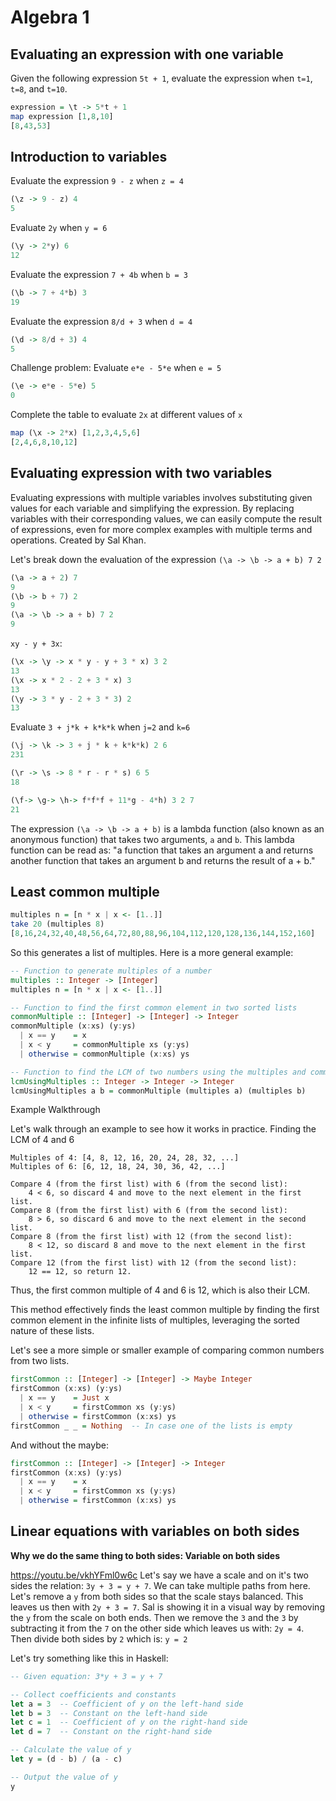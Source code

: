 # Algebra 1

## Evaluating an expression with one variable

Given the following expression `5t + 1`, evaluate the expression when `t=1`, `t=8`, and `t=10`.
```haskell
expression = \t -> 5*t + 1
map expression [1,8,10]
[8,43,53]
```
## Introduction to variables

Evaluate the expression `9 - z` when `z = 4`
```haskell
(\z -> 9 - z) 4
5
```
Evaluate `2y` when `y = 6`
```haskell
(\y -> 2*y) 6
12
```
Evaluate the expression `7 + 4b` when `b = 3`
```haskell
(\b -> 7 + 4*b) 3
19
```
Evaluate the expression `8/d + 3` when `d = 4`
```haskell
(\d -> 8/d + 3) 4
5
```
Challenge problem: Evaluate `e*e - 5*e` when `e = 5`
```haskell
(\e -> e*e - 5*e) 5
0
```
Complete the table to evaluate `2x` at different values of `x`
```haskell
map (\x -> 2*x) [1,2,3,4,5,6]
[2,4,6,8,10,12]
```

## Evaluating expression with two variables

Evaluating expressions with multiple variables involves substituting given values for each variable and simplifying the expression. By replacing variables with their corresponding values, we can easily compute the result of expressions, even for more complex examples with multiple terms and operations. Created by Sal Khan.

Let's break down the evaluation of the expression `(\a -> \b -> a + b) 7 2`

```haskell
(\a -> a + 2) 7
9
(\b -> b + 7) 2
9
(\a -> \b -> a + b) 7 2
9
```

`xy - y + 3x`:
```haskell
(\x -> \y -> x * y - y + 3 * x) 3 2
13
(\x -> x * 2 - 2 + 3 * x) 3
13
(\y -> 3 * y - 2 + 3 * 3) 2
13
```

Evaluate ‍`3 + j*k + k*k*k` when `j=2` and `k=6`
```haskell
(\j -> \k -> 3 + j * k + k*k*k) 2 6
231

(\r -> \s -> 8 * r - r * s) 6 5
18

(\f-> \g-> \h-> f*f*f + 11*g - 4*h) 3 2 7
21
```
The expression `(\a -> \b -> a + b)` is a lambda function (also known as an anonymous function) that takes two arguments, `a` and `b`.
This lambda function can be read as: "a function that takes an argument a and returns another function that takes an argument b and returns the result of a + b."

## Least common multiple

```haskell
multiples n = [n * x | x <- [1..]]
take 20 (multiples 8)
[8,16,24,32,40,48,56,64,72,80,88,96,104,112,120,128,136,144,152,160]
```
So this generates a list of multiples. Here is a more general example:

```haskell
-- Function to generate multiples of a number
multiples :: Integer -> [Integer]
multiples n = [n * x | x <- [1..]]

-- Function to find the first common element in two sorted lists
commonMultiple :: [Integer] -> [Integer] -> Integer
commonMultiple (x:xs) (y:ys)
  | x == y    = x
  | x < y     = commonMultiple xs (y:ys)
  | otherwise = commonMultiple (x:xs) ys

-- Function to find the LCM of two numbers using the multiples and commonMultiple functions
lcmUsingMultiples :: Integer -> Integer -> Integer
lcmUsingMultiples a b = commonMultiple (multiples a) (multiples b)
```

Example Walkthrough

Let's walk through an example to see how it works in practice.
Finding the LCM of 4 and 6

    Multiples of 4: [4, 8, 12, 16, 20, 24, 28, 32, ...]
    Multiples of 6: [6, 12, 18, 24, 30, 36, 42, ...]

    Compare 4 (from the first list) with 6 (from the second list):
        4 < 6, so discard 4 and move to the next element in the first list.
    Compare 8 (from the first list) with 6 (from the second list):
        8 > 6, so discard 6 and move to the next element in the second list.
    Compare 8 (from the first list) with 12 (from the second list):
        8 < 12, so discard 8 and move to the next element in the first list.
    Compare 12 (from the first list) with 12 (from the second list):
        12 == 12, so return 12.

Thus, the first common multiple of 4 and 6 is 12, which is also their LCM.

This method effectively finds the least common multiple by finding the first common element in the infinite lists of multiples, leveraging the sorted nature of these lists.

Let's see a more simple or smaller example of comparing common numbers from two lists.

```haskell
firstCommon :: [Integer] -> [Integer] -> Maybe Integer
firstCommon (x:xs) (y:ys)
  | x == y    = Just x
  | x < y     = firstCommon xs (y:ys)
  | otherwise = firstCommon (x:xs) ys
firstCommon _ _ = Nothing  -- In case one of the lists is empty
```
And without the maybe:
```haskell
firstCommon :: [Integer] -> [Integer] -> Integer
firstCommon (x:xs) (y:ys)
  | x == y    = x
  | x < y     = firstCommon xs (y:ys)
  | otherwise = firstCommon (x:xs) ys
```




## Linear equations with variables on both sides

**Why we do the same thing to both sides: Variable on both sides**

https://youtu.be/vkhYFml0w6c
Let's say we have a scale and on it's two sides the relation: `3y + 3 = y + 7`. We can take multiple paths from here. Let's remove a `y` from both sides so that the scale stays balanced. This leaves us then with `2y + 3 = 7`. Sal is showing it in a visual way by removing the `y` from the scale on both ends. Then we remove the `3` and the `3` by subtracting it from the `7` on the other side which leaves us with: `2y = 4`. Then divide both sides by `2` which is: `y = 2`

Let's try something like this in Haskell:
```haskell
-- Given equation: 3*y + 3 = y + 7

-- Collect coefficients and constants
let a = 3  -- Coefficient of y on the left-hand side
let b = 3  -- Constant on the left-hand side
let c = 1  -- Coefficient of y on the right-hand side
let d = 7  -- Constant on the right-hand side

-- Calculate the value of y
let y = (d - b) / (a - c)

-- Output the value of y
y
```

